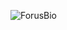 ![ForusBio](https://github.com/Forus-Spec/Forus-Spec/assets/118015826/acf4bafb-0c11-414d-9090-1351a7a304fd)
